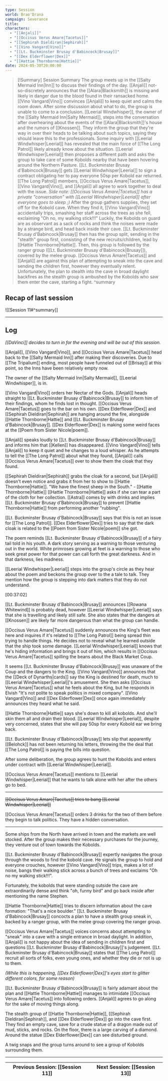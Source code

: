 ```yaml
---
type: Session
world: Brao'Drana
campaign: Severance
title: 
characters:
  - "[[Anjali]]"
  - "[[Occisus Verus Amare|Tacetus]]"
  - "[[Sephirah Dieldiran|Sephirah]]"
  - "[[Vino Vangard|Vino]]"
  - "[[Lt. Buckminster Brusay d'Babincock|Brusay]]"
  - "[[Dex Elderflower|Dex]]"
  - "[[Hattie Thornborne|Hattie]]"
date: 2024-05-30T20:00:00
---
```

> [!Summary] Session Summary
> The group meets up in the [[Salty Mermaid Inn|Inn]] to discuss their findings of the day. [[Anjali]] not-so-discretely announces that the [[Alara|Blacksmith]] is missing and likely in danger due to the blood found in their ransacked home. [[Vino Vangard|Vino]] convinces [[Anjali]] to keep quiet and calms the room down.
> After some discussion about what to do, the group is unable to come to a conclusion. [[Leerial Windwhisper]], the owner of the [[Salty Mermaid Inn|Salty Mermaid]], steps into the conversation after overhearing about the events of the [[Alara|Blacksmith]]'s house and the rumors of [[Knossen]]. They inform the group that they're way in over their heads to be talking about such topics, saying they should leave this to the professionals. Some inquiry with [[Leerial Windwhisper|Leerial]] has revealed that the main force of [[The Long Patrol]] likely already know about the situation.
> [[Leerial Windwhisper|Leerial]] then proposes a different path and asks the group to take care of some Kobolds nearby that have been hovering around the Northern Pasture. [[Lt. Buckminster Brusay d'Babincock|Brusay]] gets [[Leerial Windwhisper|Leerial]] to sign a contract obligating her to pay everyone 50sp per Kobold ear returned. [[The Long Patrol]] members, [[Occisus Verus Amare|Tacetus]], [[Vino Vangard|Vino]], and [[Anjali]] all agree to work together to deal with the issue.
> *Side note: [[Occisus Verus Amare|Tacetus]] has a private "conversation" with [[Leerial Windwhisper|Leerial]] after everyone goes to sleep ;)*
> After the group gathers supplies, they set off for the Kobold cave. When they find it, [[Vino Vangard|Vino]] accidentally trips, smashing her staff across the trees as she fell, exclaiming "Oh no, my walking stick!!!" Luckily, the Kobolds on guard are as observant as a sack of rocks and think the noises were made by a strange bird, and head back inside their cave.
> [[Lt. Buckminster Brusay d'Babincock|Brusay]] then has the group split, sending in the "stealth" group first, consisting of the new recruits/children, lead by [[Hattie Thornborne|Hattie]]. Then, this group is followed by the ranger group ([[Lt. Buckminster Brusay d'Babincock|Brusay]]), covered by the melee group. [[Occisus Verus Amare|Tacetus]] and [[Anjali]] are against this plan of attempting to sneak into the cave and sending the children first, however they eventually relent. Unfortunately, the plan to stealth into the cave in broad daylight backfires as the stealth group is ambushed by the Kobolds who saw them enter the cave, starting a fight.
^summary

## Recap of last session
![[Session 11#^summary]]

---

## Log

*[[DaVinci]] decides to turn in for the evening and will be out of this session.*

[[Anjali]], [[Vino Vangard|Vino]], and [[Occisus Verus Amare|Tacetus]] head back to the [[Salty Mermaid Inn]] after making their discoveries.
Due to [[The Tripalium]] ending, most people have funneled out of [[Brisay]] at this point, so the Inns have been relatively empty now.

The owner of the [[Salty Mermaid Inn|Salty Mermaid]], [[Leerial Windwhisper]], is in.

[[Vino Vangard|Vino]] orders her Nectar of the Gods.
[[Anjali]] heads straight to [[Lt. Buckminster Brusay d'Babincock|Brusay]] to inform him of their findings, whom he finds lost in thought.
[[Occisus Verus Amare|Tacetus]] goes to the bar on his own.
[[Dex Elderflower|Dex]] and [[Sephirah Dieldiran|Sephirah]] are hanging around the fire, alongside [[Hattie Thornborne|Hattie]] and [[Lt. Buckminster Brusay d'Babincock|Brusay]].
[[Dex Elderflower|Dex]] is making some weird faces at the [[Poem from Sister Nicole|poem]].

[[Anjali]] speaks loudly to [[Lt. Buckminster Brusay d'Babincock|Brusay]] and informs him that [[Kellen]] has disappeared.
[[Vino Vangard|Vino]] tells [[Anjali]] to keep it quiet and he changes to a loud whisper.
As he attempts to tell the [[The Long Patrol]] about what they found, [[Anjali]] calls [[Occisus Verus Amare|Tacetus]] over to show them the cloak that they found.

[[Sephirah Dieldiran|Sephirah]] grabs the cloak for a second, but [[Anjali]] doesn't even notice and grabs it from her to show to [[Hattie Thornborne|Hattie]].
"We have the finest sheep in the South." - [[Hattie Thornborne|Hattie]]
[[Hattie Thornborne|Hattie]] asks if she can tear a part of the cloth for her collection.
[[Astra]] comes by with drinks and implies [[Lt. Buckminster Brusay d'Babincock|Brusay]] to prevent [[Hattie Thornborne|Hattie]] from performing another "rubbing".

[[Lt. Buckminster Brusay d'Babincock|Brusay]] says that this is not an issue for [[The Long Patrol]].
[[Dex Elderflower|Dex]] tries to say that the dark cloak is related to the [[Poem from Sister Nicole|poem]] she got.

The poem reminds [[Lt. Buckminster Brusay d'Babincock|Brusay]] of a fairy tail told in his youth. A dark story serving as a warning to those venturing out in the world. White primroses growing at feet is a warning to those who seek great power for that power can call forth the great darkness. And in that darkness, lies madness.

[[Leerial Windwhisper|Leerial]] steps into the group's circle as they hear about the poem and beckons the group over to the a tale to talk.
They mention how the group is stepping into dark matters that they do not understand.

[00:37:02]

[[Lt. Buckminster Brusay d'Babincock|Brusay]] announces [[Rowana Whitewind]] is probably dead, however [[Leerial Windwhisper|Leerial]] says that she is travelling and likely still safe. She also states that the dangers at [[Knossen]] are likely far more dangerous than what the group can handle.

[[Occisus Verus Amare|Tacetus]] suddenly announces the King's fleet was here and inquires if it's related to [[The Long Patrol]] being spread thin trying to handle things. He decides not to reveal what he learned outside that the ship took some damage. [[Leerial Windwhisper|Leerial]] knows that he's hiding information and brings it out of him, which results in [[Occisus Verus Amare|Tacetus]] spilling the beans about the Black Market Coup.

It seems [[Lt. Buckminster Brusay d'Babincock|Brusay]] was unaware of the Coup and the dangers to the King. [[Vino Vangard|Vino]] announces that the [[Deck of Dynarths|cards]] say the King is destined for death, much to [[Leerial Windwhisper|Leerial]]'s amusement. She then asks [[Occisus Verus Amare|Tacetus]] what he feels about the King, but he responds in Elvish "It's not polite to speak politics in mixed company". [[Vino Vangard|Vino]] and [[Dex Elderflower|Dex]] once again immediately announces they heard what he said.

[[Hattie Thornborne|Hattie]] says she's down to kill all kobolds. And she'll skin them all and drain their blood. [[Leerial Windwhisper|Leerial]], despite very concerned, states that she will pay 50sp for every Kobold ear we bring back.

[[Lt. Buckminster Brusay d'Babincock|Brusay]] lets slip that apparently [[Belohck]] has not been returning his letters, throwing the the deal that [[The Long Patrol]] is paying the bills into question.

After some deliberation, the group agrees to hunt the Kobolds and enters under contract with [[Leerial Windwhisper|Leerial]].

[[Occisus Verus Amare|Tacetus]] mentions to [[Leerial Windwhisper|Leerial]] that he wants to talk alone with her after the others go to bed.

---


~~[[Occisus Verus Amare|Tacetus]] tries to bang [[Leerial Windwhisper|Leerial]]~~

[[Occisus Verus Amare|Tacetus]] orders 3 drinks for the two of them before they begin to talk politics.
They have a hidden conversation.

---

Some ships from the North have arrived in town and the markets are well stocked.
After the group makes their necessary purchases for the journey, they venture out of town towards the Kobolds.

[[Lt. Buckminster Brusay d'Babincock|Brusay]] expertly navigates the group through the woods to find the kobold cave.
He signals the group to hold and everyone crouches, however [[Vino Vangard|Vino]] trips, makes a lot of noise, bangs their walking stick across a bunch of trees and exclaims "Oh no my walking stick!!!".

Fortunately, the kobolds that were standing outside the cave are extraordinarily dense and think "oh, funny bird" and go back inside after mentioning the name Stephen.

[[Hattie Thornborne|Hattie]] tries to discern information about the cave formation: "That's a nice boulder."
[[Lt. Buckminster Brusay d'Babincock|Brusay]] concocts a plan to have a stealth group sneak in, backed by a ranger group, with the melee group covering the ranger group.

[[Occisus Verus Amare|Tacetus]] voices concerns about attempting to "sneak" into a cave with a single entrance in broad daylight. In addition, [[Anjali]] is not happy about the idea of sending in children first and questions [[Lt. Buckminster Brusay d'Babincock|Brusay]]'s judgement. [[Lt. Buckminster Brusay d'Babincock|Brusay]] states that [[The Long Patrol]] recruit all sorts of folks, even young ones, and whether they die or not is up to them.

*(While this is happening, [[Dex Elderflower|Dex]]'s eyes start to glitter different colors, for some reason)*

[[Lt. Buckminster Brusay d'Babincock|Brusay]] is fairly adamant about the plan and [[Hattie Thornborne|Hattie]] manages to intimidate [[Occisus Verus Amare|Tacetus]] into following orders. [[Anjali]] agrees to go along for the sake of moving things along.

The stealth group of [[Hattie Thornborne|Hattie]], [[Sephirah Dieldiran|Sephirah]], and [[Dex Elderflower|Dex]] go into the cave first.
They find an empty cave, save for a crude statue of a dragon made out of mud, sticks, and rocks. On the floor, there is a large carving of a diamond. Around the statue [[Dex Elderflower|Dex]] can see disturbed ground.

A twig snaps and the group turns around to see a group of Kobolds surrounding them.

____

| Previous Session: [[Session 11]] | Next Session: [[Session 13]] |
| -------------------------------- | ---------------------------- |
